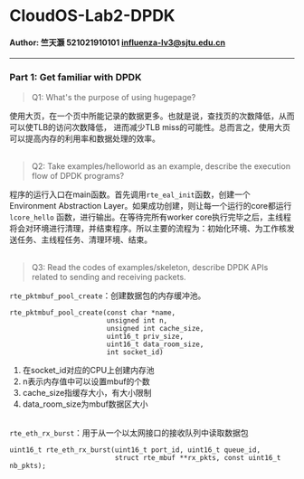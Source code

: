 # CloudOS-Lab2-DPDK
#### Author: 竺天灏 521021910101 influenza-lv3@sjtu.edu.cn       
***

### Part 1: Get familiar with DPDK
>Q1: What's the purpose of using hugepage?

使用大页，在一个页中所能记录的数据更多。也就是说，查找页的次数降低，从而可以使TLB的访问次数降低，
进而减少TLB miss的可能性。总而言之，使用大页可以提高内存的利用率和数据处理的效率。</br></br>

>Q2: Take examples/helloworld as an example, describe the execution flow of DPDK programs?

程序的运行入口在main函数。首先调用```rte_eal_init```函数，创建一个Environment Abstraction Layer。如果成功创建，则让每一个运行的core都运行```lcore_hello```
函数，进行输出。在等待完所有worker core执行完毕之后，主线程将会对环境进行清理，并结束程序。所以主要的流程为：初始化环境、为工作核发送任务、主线程任务、清理环境、结束。</br></br>

>Q3: Read the codes of examples/skeleton, describe DPDK APIs related to sending and receiving packets.

```rte_pktmbuf_pool_create```：创建数据包的内存缓冲池。
```
rte_pktmbuf_pool_create(const char *name,
                        unsigned int n,
                        unsigned int cache_size,
                        uint16_t priv_size,
                        uint16_t data_room_size,
                        int socket_id)
```
1. 在socket_id对应的CPU上创建内存池
2. n表示内存值中可以设置mbuf的个数
3. cache_size指缓存大小，有大小限制
4. data_room_size为mbuf数据区大小</br></br>

```rte_eth_rx_burst```：用于从一个以太网接口的接收队列中读取数据包
```
uint16_t rte_eth_rx_burst(uint16_t port_id, uint16_t queue_id,
                          struct rte_mbuf **rx_pkts, const uint16_t nb_pkts);
```

